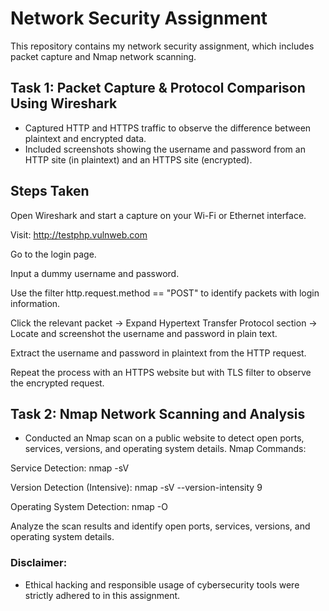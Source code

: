 # Network Security Assignment 

This repository contains my network security assignment, which includes packet capture and Nmap network scanning.

## Task 1: Packet Capture & Protocol Comparison Using Wireshark
- Captured HTTP and HTTPS traffic to observe the difference between plaintext and encrypted data.
- Included screenshots showing the username and password from an HTTP site (in plaintext) and an HTTPS site (encrypted).

 ## Steps Taken

  Open Wireshark and start a capture on your Wi-Fi or Ethernet interface.

  Visit: http://testphp.vulnweb.com

  Go to the login page.

  Input a dummy username and password.

  Use the filter http.request.method == "POST" to identify packets with login information.

  Click the relevant packet → Expand Hypertext Transfer Protocol section → Locate and screenshot the username and password in plain text.
  
  Extract the username and password in plaintext from the HTTP request.

  Repeat the process with an HTTPS website but with TLS filter to observe the encrypted request.

## Task 2: Nmap Network Scanning and Analysis
- Conducted an Nmap scan on a public website to detect open ports, services, versions, and operating system details.
Nmap Commands:

Service Detection: nmap -sV <website URL>

Version Detection (Intensive): nmap -sV --version-intensity 9 <website URL>

Operating System Detection: nmap -O <website URL>

Analyze the scan results and identify open ports, services, versions, and operating system details.


### Disclaimer:
- Ethical hacking and responsible usage of cybersecurity tools were strictly adhered to in this assignment.
